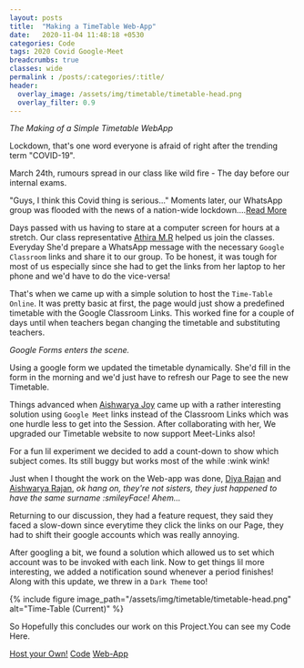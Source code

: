 ```yaml
---
layout: posts
title:  "Making a TimeTable Web-App"
date:   2020-11-04 11:48:18 +0530
categories: Code
tags: 2020 Covid Google-Meet
breadcrumbs: true
classes: wide
permalink : /posts/:categories/:title/
header:
  overlay_image: /assets/img/timetable/timetable-head.png
  overlay_filter: 0.9 
---
```

_The Making of a Simple Timetable WebApp_

Lockdown, that's one word everyone is afraid of right after the trending term "COVID-19".

March 24th, rumours spread in our class like wild fire - The day before our internal exams.

"Guys, I think this Covid thing is serious..." Moments later, our WhatsApp group was flooded with the news of a nation-wide lockdown....<a class="htag" title="Day Before Lockdown" href="/posts/experiences/day-before-lockdown/">Read More</a>

Days passed with us having to stare at a computer screen for hours at a stretch. Our class representative <a class="htag" title="Thira" href="#">Athira M.R</a> helped us join the classes. Everyday She'd prepare a WhatsApp message with the necessary `Google Classroom` links and share it to our group. To be honest, it was tough for most of us especially since she had to get the links from her laptop to her phone and we'd have to do the vice-versa! 

That's when we came up with a simple solution to host the `Time-Table Online`. It was pretty basic at first, the page would just show a predefined timetable with the Google Classroom Links. This worked fine for a couple of days until when teachers began changing the timetable and substituting teachers. 

_Google Forms enters the scene._ 

Using a google form we updated the timetable dynamically. She'd fill in the form in the morning and we'd just have to refresh our Page to see the new Timetable.

Things advanced when <a class="htag" title="Aishu's Timetable Site" target="_blank" href="http://aishwaryajoyy.c1.biz/">Aishwarya Joy</a> came up with a rather interesting solution using `Google Meet` links instead of the Classroom Links which was one hurdle less to get into the Session. After collaborating with her, We upgraded our Timetable website to now support Meet-Links also!

For a fun lil experiment we decided to add a count-down to show which subject comes. Its still buggy but works most of the while :wink wink!

Just when I thought the work on the Web-app was done, <a class="htag" title="Diya" target="_blank" href="#">Diya Rajan</a> and <a class="htag" title="Aishu" target="_blank" href="#">Aishwarya Rajan</a>, _ok hang on, they're not sisters, they just happened to have the same surname :smileyFace!  Ahem..._ 


Returning to our discussion, they had a feature request, they said they faced a slow-down since everytime they click the links on our Page, they had to shift their google accounts which was really annoying.

After googling a bit, we found a solution which allowed us to set which account was to be invoked with each link. Now to get things lil more interesting, we added a notification sound whenever a period finishes! Along with this update, we threw in a `Dark Theme` too!

{% include figure image_path="/assets/img/timetable/timetable-head.png" alt="Time-Table (Current)" %}

So Hopefully this concludes our work on this Project.You can see my Code Here.



<div class="text-right">
    <a href="/posts/code/host-your-own-timetable/" class="btn--success btn">Host your Own!</a>
    <a href="https://github.com/elvistony/time-table/" target="_blank" class="btn--danger btn">Code</a>
    <a href="https://elvistony.github.io/time-table/" target="_blank" class="btn--warning btn">Web-App</a>
</div>
